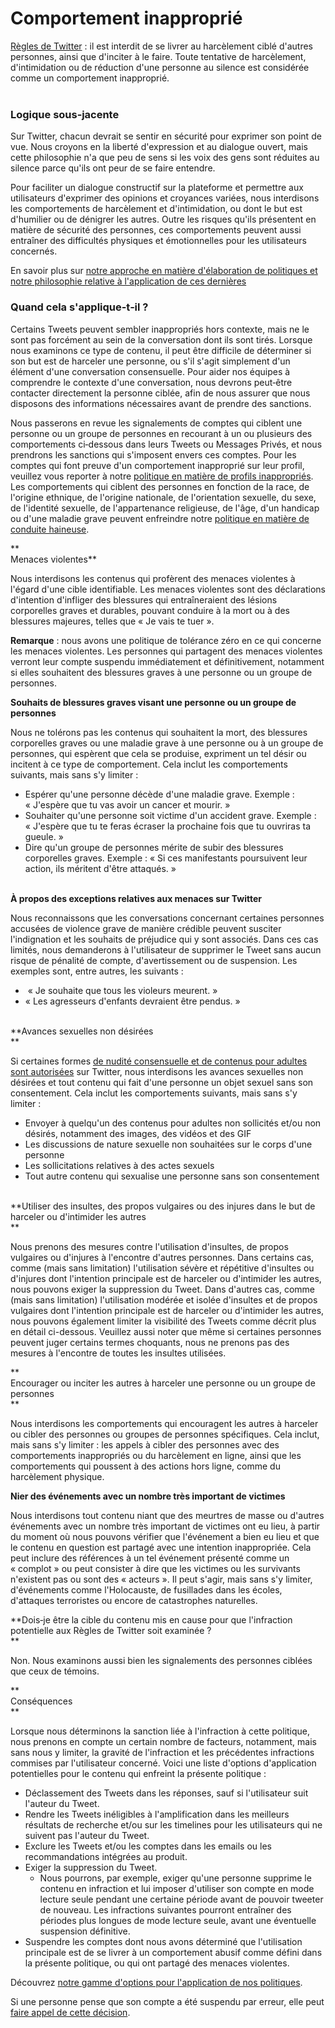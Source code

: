 Comportement inapproprié
========================

[Règles de Twitter](https://help.twitter.com/fr/rules-and-policies/twitter-rules.html) : il est interdit de se livrer au harcèlement ciblé d'autres personnes, ainsi que d'inciter à le faire. Toute tentative de harcèlement, d'intimidation ou de réduction d'une personne au silence est considérée comme un comportement inapproprié.  
 

### Logique sous‑jacente

  
Sur Twitter, chacun devrait se sentir en sécurité pour exprimer son point de vue. Nous croyons en la liberté d'expression et au dialogue ouvert, mais cette philosophie n'a que peu de sens si les voix des gens sont réduites au silence parce qu'ils ont peur de se faire entendre. 

Pour faciliter un dialogue constructif sur la plateforme et permettre aux utilisateurs d'exprimer des opinions et croyances variées, nous interdisons les comportements de harcèlement et d'intimidation, ou dont le but est d'humilier ou de dénigrer les autres. Outre les risques qu'ils présentent en matière de sécurité des personnes, ces comportements peuvent aussi entraîner des difficultés physiques et émotionnelles pour les utilisateurs concernés.   

En savoir plus sur [notre approche en matière d'élaboration de politiques et notre philosophie relative à l'application de ces dernières](https://help.twitter.com/fr/rules-and-policies/enforcement-philosophy.html)  
  

### Quand cela s'applique‑t‑il ? 

  
Certains Tweets peuvent sembler inappropriés hors contexte, mais ne le sont pas forcément au sein de la conversation dont ils sont tirés. Lorsque nous examinons ce type de contenu, il peut être difficile de déterminer si son but est de harceler une personne, ou s'il s'agit simplement d'un élément d'une conversation consensuelle. Pour aider nos équipes à comprendre le contexte d'une conversation, nous devrons peut‑être contacter directement la personne ciblée, afin de nous assurer que nous disposons des informations nécessaires avant de prendre des sanctions.

Nous passerons en revue les signalements de comptes qui ciblent une personne ou un groupe de personnes en recourant à un ou plusieurs des comportements ci‑dessous dans leurs Tweets ou Messages Privés, et nous prendrons les sanctions qui s'imposent envers ces comptes. Pour les comptes qui font preuve d'un comportement inapproprié sur leur profil, veuillez vous reporter à notre [politique en matière de profils inappropriés](https://help.twitter.com/fr/rules-and-policies/abusive-profile.html). Les comportements qui ciblent des personnes en fonction de la race, de l'origine ethnique, de l'origine nationale, de l'orientation sexuelle, du sexe, de l'identité sexuelle, de l'appartenance religieuse, de l'âge, d'un handicap ou d'une maladie grave peuvent enfreindre notre [politique en matière de conduite haineuse](https://help.twitter.com/fr/rules-and-policies/hateful-conduct-policy.html).

**  
Menaces violentes**

Nous interdisons les contenus qui profèrent des menaces violentes à l'égard d'une cible identifiable. Les menaces violentes sont des déclarations d'intention d'infliger des blessures qui entraîneraient des lésions corporelles graves et durables, pouvant conduire à la mort ou à des blessures majeures, telles que « Je vais te tuer ».

**Remarque** : nous avons une politique de tolérance zéro en ce qui concerne les menaces violentes. Les personnes qui partagent des menaces violentes verront leur compte suspendu immédiatement et définitivement, notamment si elles souhaitent des blessures graves à une personne ou un groupe de personnes.  
  

**Souhaits de blessures graves visant une personne ou un groupe de personnes**

Nous ne tolérons pas les contenus qui souhaitent la mort, des blessures corporelles graves ou une maladie grave à une personne ou à un groupe de personnes, qui espèrent que cela se produise, expriment un tel désir ou incitent à ce type de comportement. Cela inclut les comportements suivants, mais sans s'y limiter : 

* Espérer qu'une personne décède d'une maladie grave. Exemple : « J'espère que tu vas avoir un cancer et mourir. »
* Souhaiter qu'une personne soit victime d'un accident grave. Exemple : « J'espère que tu te feras écraser la prochaine fois que tu ouvriras ta gueule. »
* Dire qu'un groupe de personnes mérite de subir des blessures corporelles graves. Exemple : « Si ces manifestants poursuivent leur action, ils méritent d'être attaqués. »  
     

**À propos des exceptions relatives aux menaces sur Twitter** 

Nous reconnaissons que les conversations concernant certaines personnes accusées de violence grave de manière crédible peuvent susciter l'indignation et les souhaits de préjudice qui y sont associés. Dans ces cas limités, nous demanderons à l'utilisateur de supprimer le Tweet sans aucun risque de pénalité de compte, d'avertissement ou de suspension. Les exemples sont, entre autres, les suivants :

*  « Je souhaite que tous les violeurs meurent. » 
* « Les agresseurs d'enfants devraient être pendus. »  
     

**Avances sexuelles non désirées  
**

Si certaines formes [de nudité consensuelle et de contenus pour adultes sont autorisées](https://help.twitter.com/fr/rules-and-policies/media-policy.html) sur Twitter, nous interdisons les avances sexuelles non désirées et tout contenu qui fait d'une personne un objet sexuel sans son consentement. Cela inclut les comportements suivants, mais sans s'y limiter :

* Envoyer à quelqu'un des contenus pour adultes non sollicités et/ou non désirés, notamment des images, des vidéos et des GIF 
* Les discussions de nature sexuelle non souhaitées sur le corps d'une personne 
* Les sollicitations relatives à des actes sexuels 
* Tout autre contenu qui sexualise une personne sans son consentement   
     

**Utiliser des insultes, des propos vulgaires ou des injures dans le but de harceler ou d'intimider les autres  
**

Nous prenons des mesures contre l'utilisation d'insultes, de propos vulgaires ou d'injures à l'encontre d'autres personnes. Dans certains cas, comme (mais sans limitation) l'utilisation sévère et répétitive d'insultes ou d'injures dont l'intention principale est de harceler ou d'intimider les autres, nous pouvons exiger la suppression du Tweet. Dans d'autres cas, comme (mais sans limitation) l'utilisation modérée et isolée d'insultes et de propos vulgaires dont l'intention principale est de harceler ou d'intimider les autres, nous pouvons également limiter la visibilité des Tweets comme décrit plus en détail ci-dessous. Veuillez aussi noter que même si certaines personnes peuvent juger certains termes choquants, nous ne prenons pas des mesures à l'encontre de toutes les insultes utilisées. 

**  
Encourager ou inciter les autres à harceler une personne ou un groupe de personnes  
**

Nous interdisons les comportements qui encouragent les autres à harceler ou cibler des personnes ou groupes de personnes spécifiques. Cela inclut, mais sans s'y limiter : les appels à cibler des personnes avec des comportements inappropriés ou du harcèlement en ligne, ainsi que les comportements qui poussent à des actions hors ligne, comme du harcèlement physique. 

**Nier des événements avec un nombre très important de victimes**  

Nous interdisons tout contenu niant que des meurtres de masse ou d'autres événements avec un nombre très important de victimes ont eu lieu, à partir du moment où nous pouvons vérifier que l'événement a bien eu lieu et que le contenu en question est partagé avec une intention inappropriée. Cela peut inclure des références à un tel événement présenté comme un « complot » ou peut consister à dire que les victimes ou les survivants n'existent pas ou sont des « acteurs ». Il peut s'agir, mais sans s'y limiter, d'événements comme l'Holocauste, de fusillades dans les écoles, d'attaques terroristes ou encore de catastrophes naturelles.

**Dois‑je être la cible du contenu mis en cause pour que l'infraction potentielle aux Règles de Twitter soit examinée ?  
**

Non. Nous examinons aussi bien les signalements des personnes ciblées que ceux de témoins.

**  
Conséquences  
**

Lorsque nous déterminons la sanction liée à l'infraction à cette politique, nous prenons en compte un certain nombre de facteurs, notamment, mais sans nous y limiter, la gravité de l'infraction et les précédentes infractions commises par l'utilisateur concerné. Voici une liste d'options d'application potentielles pour le contenu qui enfreint la présente politique :

* Déclassement des Tweets dans les réponses, sauf si l'utilisateur suit l'auteur du Tweet.
* Rendre les Tweets inéligibles à l'amplification dans les meilleurs résultats de recherche et/ou sur les timelines pour les utilisateurs qui ne suivent pas l'auteur du Tweet.
* Exclure les Tweets et/ou les comptes dans les emails ou les recommandations intégrées au produit. 
* Exiger la suppression du Tweet.
    * Nous pourrons, par exemple, exiger qu'une personne supprime le contenu en infraction et lui imposer d'utiliser son compte en mode lecture seule pendant une certaine période avant de pouvoir tweeter de nouveau. Les infractions suivantes pourront entraîner des périodes plus longues de mode lecture seule, avant une éventuelle suspension définitive.
* Suspendre les comptes dont nous avons déterminé que l'utilisation principale est de se livrer à un comportement abusif comme défini dans la présente politique, ou qui ont partagé des menaces violentes.

Découvrez [notre gamme d'options pour l'application de nos politiques](https://help.twitter.com/fr/rules-and-policies/enforcement-options.html).

Si une personne pense que son compte a été suspendu par erreur, elle peut [faire appel de cette décision](https://help.twitter.com/forms/general?subtopic=suspended).
